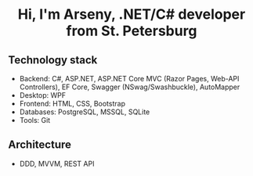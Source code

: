 <h1 align="center">Hi, I'm Arseny, .NET/C# developer from St. Petersburg</h1>

## Technology stack


- Backend: C#, ASP.NET, ASP.NET Core MVC (Razor Pages, Web-API Controllers), EF Core, Swagger (NSwag/Swashbuckle), AutoMapper
- Desktop: WPF
- Frontend: HTML, CSS, Bootstrap
- Databases: PostgreSQL, MSSQL, SQLite
- Tools: Git

## Architecture
- DDD, MVVM, REST API
